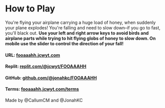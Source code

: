 # How to Play
You're flying your airplane carrying a huge load of honey, when suddenly your plane explodes! You're falling and need to slow down–if you go to fast, you'll black out. **Use your left and right arrow keys to avoid birds and airplane parts while trying to hit flying globs of honey to slow down. On mobile use the slider to control the direction of your fall!**
#### URL: [fooaaahh.jcwyt.com](https://fooaaahh.jcwyt.com)
#### Replit: [replit.com/@jcwyt/FOOAAAHH](https://replit.com/@jcwyt/FOOAAAHH)
#### GitHub: [github.com/@jonahkc/FOOAAAHH](github.com/@jonahkc/FOOAAAHH)
#### Terms: [fooaaahh.jcwyt.com/terms](https://fooaaahh.jcwyt.com/terms)

Made by @CallumCM and @JonahKC
